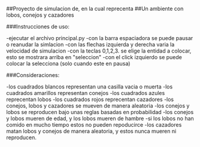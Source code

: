##Proyecto de simulacion de, en la cual reprecenta
##Un ambiente con lobos, conejos y cazadores

###Instrucciones de uso:

-ejecutar el archivo principal.py
-con la barra espaciadora se puede pausar o reanudar la simlacion
-con las flechas izquierda y derecha varia la velocidad de simulacion
-con la teclas 0,1,2,3. se elige la entidad a colocar, esto se mostrara arriba en "seleccion"
-con el click izquierdo se puede colocar la selecciona (solo cuando este en pausa)

###Consideraciones:

-los cuadrados blancos representan una casilla vacia o muerta
-los cuadrados amarillos representan conejos
-los cuadrados azules reprecentan lobos
-los cuadrados rojos reprecentan cazadores
-los conejos, lobos y cazadores se mueven de manera aleatoria
-los conejos y lobos se reproducen bajo unas reglas basadas en probabilidad
-los conejos y lobos mueren de edad, y los lobos mueren de hambre
-si los lobos no han comido en mucho tiempo estos no pueden repoducirce
-los cazadores matan lobos y conejos de manera aleatoria, y estos nunca mueren ni reproducen.